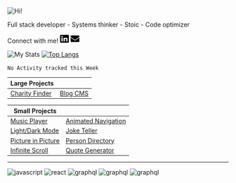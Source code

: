 <img src="https://i.giphy.com/media/3PAL5bChWnak0WJ32x/giphy.webp" alt="Hi!">

Full stack developer - Systems thinker - Stoic - Code optimizer

Connect with me! <a href="https://www.linkedin.com/in/ethan-glover/"><img src="https://raw.githubusercontent.com/eglove/eglove/eeb591600b73da426bd298d229e2fd96df019488/linkedin-brands.svg" alt="LinkedIn" width="20px" height="20px"></a> <a href="mailto:hello@ethang.email"><img src="https://raw.githubusercontent.com/eglove/eglove/47aceecf4819797d993f5facc7764cb99d0ab039/envelope-solid.svg" alt="Email" width="20px" height="20px"></a>

![My Stats](https://github-readme-stats.vercel.app/api?username=eglove&show_icons=true&theme=default&count_private=true)
[![Top Langs](https://github-readme-stats.vercel.app/api/top-langs/?username=eglove&layout=compact)](https://github.com/anuraghazra/github-readme-stats)

<!--START_SECTION:waka-->
```text
No Activity tracked this Week
```
<!--END_SECTION:waka-->

|Large Projects||
|---|---|
|[Charity Finder](https://github.com/eglove/Charity-App-React-GraphQL)|[Blog CMS](https://github.com/eglove/PHP-Dynamic-Website)|

|Small Projects||
|---|---|
|[Music Player](https://eglove.github.io/music-player/)|[Animated Navigation](https://eglove.github.io/navigation/)|
|[Light/Dark Mode](https://eglove.github.io/light-dark-mode/)|[Joke Teller](https://eglove.github.io/joke-teller/)|
|[Picture in Picture](https://eglove.github.io/picture-in-picture/)|[Person Directory](https://eglove.github.io/aliens/)|
|[Infinite Scroll](https://eglove.github.io/infinite-scroll/)|[Quote Generator](https://eglove.github.io/quote-generator/)|

<hr>
<div>
  <img src="https://www.vectorlogo.zone/logos/javascript/javascript-icon.svg" alt="javascript">
  <img src="https://www.vectorlogo.zone/logos/reactjs/reactjs-icon.svg" alt="react">
  <img src="https://www.vectorlogo.zone/logos/graphql/graphql-icon.svg" alt="graphql">
  <img src="https://www.vectorlogo.zone/logos/w3_html5/w3_html5-icon.svg" alt="graphql">
  <img src="https://www.vectorlogo.zone/logos/getbootstrap/getbootstrap-icon.svg" alt="graphql">
</div>
